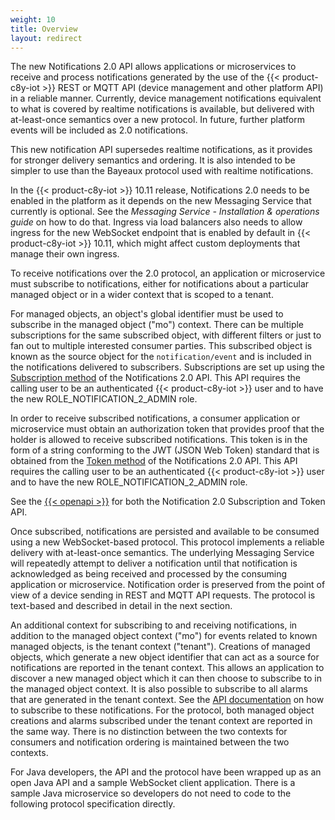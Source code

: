 ```yaml
---
weight: 10
title: Overview
layout: redirect
---
```


The new Notifications 2.0 API allows applications or microservices to receive and process notifications generated by the use of the {{< product-c8y-iot >}} REST or MQTT API (device management and other platform API) in a reliable manner. Currently, device management notifications equivalent to what is covered by realtime notifications is available, but delivered with at-least-once semantics over a new protocol. In future, further platform events will be included as 2.0 notifications.

This new notification API supersedes realtime notifications, as it provides for stronger delivery semantics and ordering. It is also intended to be simpler to use than the Bayeaux protocol used with realtime notifications.

In the {{< product-c8y-iot >}} 10.11 release, Notifications 2.0 needs to be enabled in the platform as it depends on the new Messaging Service that currently is optional. See the *Messaging Service - Installation & operations guide* on how to do that. Ingress via load balancers also needs to allow ingress for the new WebSocket endpoint that is enabled by default in {{< product-c8y-iot >}} 10.11, which might affect custom deployments that manage their own ingress.

To receive notifications over the 2.0 protocol, an application or microservice must subscribe to notifications, either for notifications about a particular managed object or in a wider context that is scoped to a tenant.

For managed objects, an object's global identifier must be used to subscribe in the managed object ("mo") context. There can be multiple subscriptions for the same subscribed object, with different filters or just to fan out to multiple interested consumer parties. This subscribed object is known as the source object for the `notification/event` and is included in the notifications delivered to subscribers. Subscriptions are set up using the [Subscription method]({{cumulocity_domain}}/api/#section/#subscriptions) of the Notifications 2.0 API. This API requires the calling user to be an authenticated {{< product-c8y-iot >}} user and to have the new ROLE_NOTIFICATION_2_ADMIN role.

In order to receive subscribed notifications, a consumer application or microservice must obtain an authorization token that provides proof that the holder is allowed to receive subscribed notifications. This token is in the form of a string conforming to the JWT (JSON Web Token) standard that is obtained from the [Token method]({{cumulocity_domain}}/api/#section/#tokens) of the Notifications 2.0 API.  This API requires the calling user to be an authenticated {{< product-c8y-iot >}} user and to have the new ROLE_NOTIFICATION_2_ADMIN role.

See the [{{< openapi >}}]({{cumulocity_domain}}/api/#section/#tokens) for both the Notification 2.0 Subscription and Token API.

Once subscribed, notifications are persisted and available to be consumed using a new WebSocket-based protocol. This protocol implements a reliable delivery with at-least-once semantics. The underlying Messaging Service will repeatedly attempt to deliver a notification until that notification is acknowledged as being received and processed by the consuming application or microservice. Notification order is preserved from the point of view of a device sending in REST and MQTT API requests. The protocol is text-based and described in detail in the next section.

An additional context for subscribing to and receiving notifications, in addition to the managed object context ("mo") for events related to known managed objects, is the tenant context ("tenant"). Creations of managed objects, which generate a new object identifier that can act as a source for notifications are reported in the tenant context. This allows an application to discover a new managed object which it can then choose to subscribe to in the managed object context. It is also possible to subscribe to all alarms that are generated in the tenant context. See the [API documentation]({{cumulocity_domain}}/api/#section/#subscriptions) on how to subscribe to these notifications. For the protocol, both managed object creations and alarms subscribed under the tenant context are reported in the same way. There is no distinction between the two contexts for consumers and notification ordering is maintained between the two contexts.

For Java developers, the API and the protocol have been wrapped up as an open Java API and a sample WebSocket client application. There is a sample Java microservice so developers do not need to code to the following protocol specification directly.
